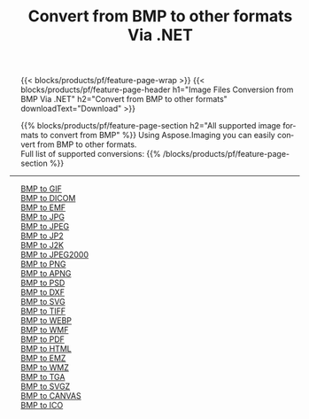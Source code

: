 ﻿---
title: Convert from BMP to other formats Via .NET 
weight: 3920
url: /net/conversion/from/bmp 
lang: en
langdirlevel: 2
locales: zh-hans,ja,it,ru,de,es,fr,nl,id,lt,pl,pt,vi,tr,ko,zh-hant,ar,hi,th,sv,cs,uk,he
description: Using Aspose.Imaging you can easily convert from BMP to other formats
---

{{< blocks/products/pf/feature-page-wrap >}}
{{< blocks/products/pf/feature-page-header h1="Image Files Conversion from BMP Via .NET" h2="Convert from BMP to other formats" downloadText="Download" >}}


{{% blocks/products/pf/feature-page-section  h2="All supported image formats to convert from BMP" %}}
Using Aspose.Imaging you can easily convert from BMP to other formats.
<br/>
Full list of supported conversions:
{{% /blocks/products/pf/feature-page-section %}}
<div class="container-fluid productfamilypage bg-gray">
    <div class="convertypes bg-gray agp-content section">
        <div class="container">
		<hr style="margin-left:-20px;"/>
		<div class="row other-converters">
		    <div class='col-md-2 other-converter remove-lp remove-rp'><a href="/imaging/net/conversion/bmp-to-gif" >BMP to GIF</a></div><div class='col-md-2 other-converter remove-lp remove-rp'><a href="/imaging/net/conversion/bmp-to-dicom" >BMP to DICOM</a></div><div class='col-md-2 other-converter remove-lp remove-rp'><a href="/imaging/net/conversion/bmp-to-emf" >BMP to EMF</a></div><div class='col-md-2 other-converter remove-lp remove-rp'><a href="/imaging/net/conversion/bmp-to-jpg" >BMP to JPG</a></div><div class='col-md-2 other-converter remove-lp remove-rp'><a href="/imaging/net/conversion/bmp-to-jpeg" >BMP to JPEG</a></div><div class='col-md-2 other-converter remove-lp remove-rp'><a href="/imaging/net/conversion/bmp-to-jp2" >BMP to JP2</a></div><div class='col-md-2 other-converter remove-lp remove-rp'><a href="/imaging/net/conversion/bmp-to-j2k" >BMP to J2K</a></div><div class='col-md-2 other-converter remove-lp remove-rp'><a href="/imaging/net/conversion/bmp-to-jpeg2000" >BMP to JPEG2000</a></div><div class='col-md-2 other-converter remove-lp remove-rp'><a href="/imaging/net/conversion/bmp-to-png" >BMP to PNG</a></div><div class='col-md-2 other-converter remove-lp remove-rp'><a href="/imaging/net/conversion/bmp-to-apng" >BMP to APNG</a></div><div class='col-md-2 other-converter remove-lp remove-rp'><a href="/imaging/net/conversion/bmp-to-psd" >BMP to PSD</a></div><div class='col-md-2 other-converter remove-lp remove-rp'><a href="/imaging/net/conversion/bmp-to-dxf" >BMP to DXF</a></div><div class='col-md-2 other-converter remove-lp remove-rp'><a href="/imaging/net/conversion/bmp-to-svg" >BMP to SVG</a></div><div class='col-md-2 other-converter remove-lp remove-rp'><a href="/imaging/net/conversion/bmp-to-tiff" >BMP to TIFF</a></div><div class='col-md-2 other-converter remove-lp remove-rp'><a href="/imaging/net/conversion/bmp-to-webp" >BMP to WEBP</a></div><div class='col-md-2 other-converter remove-lp remove-rp'><a href="/imaging/net/conversion/bmp-to-wmf" >BMP to WMF</a></div><div class='col-md-2 other-converter remove-lp remove-rp'><a href="/imaging/net/conversion/bmp-to-pdf" >BMP to PDF</a></div><div class='col-md-2 other-converter remove-lp remove-rp'><a href="/imaging/net/conversion/bmp-to-html" >BMP to HTML</a></div><div class='col-md-2 other-converter remove-lp remove-rp'><a href="/imaging/net/conversion/bmp-to-emz" >BMP to EMZ</a></div><div class='col-md-2 other-converter remove-lp remove-rp'><a href="/imaging/net/conversion/bmp-to-wmz" >BMP to WMZ</a></div><div class='col-md-2 other-converter remove-lp remove-rp'><a href="/imaging/net/conversion/bmp-to-tga" >BMP to TGA</a></div><div class='col-md-2 other-converter remove-lp remove-rp'><a href="/imaging/net/conversion/bmp-to-svgz" >BMP to SVGZ</a></div><div class='col-md-2 other-converter remove-lp remove-rp'><a href="/imaging/net/conversion/bmp-to-canvas" >BMP to CANVAS</a></div><div class='col-md-2 other-converter remove-lp remove-rp'><a href="/imaging/net/conversion/bmp-to-ico" >BMP to ICO</a></div>
                </div>
        </div>
    </div>
</div>
<br/>

